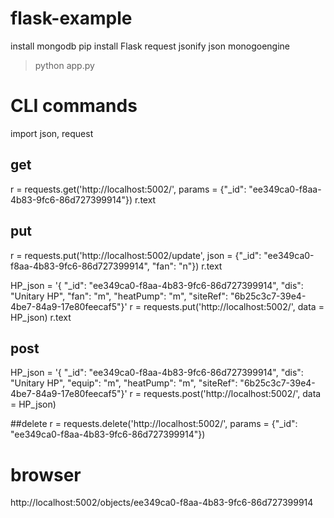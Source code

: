 # flask-example

install mongodb
pip install Flask request jsonify json monogoengine
>python app.py

# CLI commands
import json, request

## get
r = requests.get('http://localhost:5002/', params = {"_id": "ee349ca0-f8aa-4b83-9fc6-86d727399914"})
r.text

## put
r = requests.put('http://localhost:5002/update', json = {"_id": "ee349ca0-f8aa-4b83-9fc6-86d727399914", "fan": "n"})
r.text

HP_json = '{ "_id": "ee349ca0-f8aa-4b83-9fc6-86d727399914", "dis": "Unitary HP", "fan": "m", "heatPump": "m", "siteRef": "6b25c3c7-39e4-4be7-84a9-17e80feecaf5"}'
r = requests.put('http://localhost:5002/', data = HP_json)
r.text

## post
HP_json = '{ "_id": "ee349ca0-f8aa-4b83-9fc6-86d727399914", "dis": "Unitary HP", "equip": "m", "heatPump": "m", "siteRef": "6b25c3c7-39e4-4be7-84a9-17e80feecaf5"}'
r = requests.post('http://localhost:5002/', data = HP_json)

##delete
r = requests.delete('http://localhost:5002/', params = {"_id": "ee349ca0-f8aa-4b83-9fc6-86d727399914"})

# browser

http://localhost:5002/objects/ee349ca0-f8aa-4b83-9fc6-86d727399914


